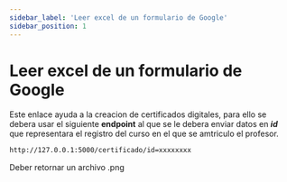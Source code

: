 ```yaml
---
sidebar_label: 'Leer excel de un formulario de Google'
sidebar_position: 1
---
```


# Leer excel de un formulario de Google

Este enlace ayuda a la creacion de certificados digitales, para ello se debera usar el siguiente **endpoint** al que se le debera enviar datos en ***id*** que representara el registro del curso en el que se amtriculo el profesor.

```bash
http://127.0.0.1:5000/certificado/id=xxxxxxxx
```
Deber retornar un archivo .png